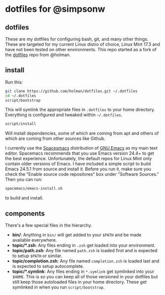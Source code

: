 # dotfiles for @simpsonw 

## dotfiles

These are my dotfiles for configuring bash, git, and many other things.  These
are targeted for my current Linux distro of choice, Linux Mint 17.3 and have not
been tested on other environments.  This repo started as a fork of the
[dotfiles](https://github.com/holman/dotfiles) repo from @holman.

## install

Run this:

```sh
git clone https://github.com/holman/dotfiles.git ~/.dotfiles
cd ~/.dotfiles
script/bootstrap
```

This will symlink the appropriate files in `.dotfiles` to your home directory.
Everything is configured and tweaked within `~/.dotfiles`.

```sh
script/install
```

Will install dependencies, some of which are coming from apt and others of which
are coming from other sources like Github.

I currently use the [Spacesmacs](https://github.com/syl20bnr/spacemacs)
distribution of [GNU Emacs](https://www.gnu.org/software/emacs/) as my main text
editor.  Spacemacs recommends that you use Emacs version 24.4+ to get the best
experience.  Unfortunately, the default repos for Linux Mint only contain older
versions of Emacs.  I have included a simple script to build Emacs 24.5.1 from
source and install it.  Before you run it, make sure you check the "Enable
source code repositores" box under "Software Sources."  Then you can run:

```sh
spacemacs/emacs-install.sh
```

to build and install.

## components

There's a few special files in the hierarchy.

- **bin/**: Anything in `bin/` will get added to your `$PATH` and be made
  available everywhere.
- **topic/\*.zsh**: Any files ending in `.zsh` get loaded into your
  environment.
- **topic/path.zsh**: Any file named `path.zsh` is loaded first and is
  expected to setup `$PATH` or similar.
- **topic/completion.zsh**: Any file named `completion.zsh` is loaded
  last and is expected to setup autocomplete.
- **topic/\*.symlink**: Any files ending in `*.symlink` get symlinked into
  your `$HOME`. This is so you can keep all of those versioned in your dotfiles
  but still keep those autoloaded files in your home directory. These get
  symlinked in when you run `script/bootstrap`.
